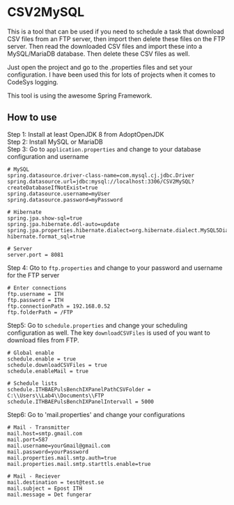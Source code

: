 # CSV2MySQL

This is a tool that can be used if you need to schedule a task that download CSV files from an FTP server, then import then delete these files on the FTP server. Then read the downloaded CSV files and import these into a MySQL/MariaDB database. Then delete these CSV files as well. 

Just open the project and go to the .properties files and set your configuration.
I have been used this for lots of projects when it comes to CodeSys logging. 

This tool is using the awesome Spring Framework.

## How to use

Step 1: Install at least OpenJDK 8 from AdoptOpenJDK <br>
Step 2: Install MySQL or MariaDB <br>
Step 3: Go to `application.properties` and change to your database configuration and username

```
# MySQL
spring.datasource.driver-class-name=com.mysql.cj.jdbc.Driver
spring.datasource.url=jdbc:mysql://localhost:3306/CSV2MySQL?createDatabaseIfNotExist=true
spring.datasource.username=myUser
spring.datasource.password=myPassword

# Hibernate
spring.jpa.show-sql=true
spring.jpa.hibernate.ddl-auto=update
spring.jpa.properties.hibernate.dialect=org.hibernate.dialect.MySQL5Dialect
hibernate.format_sql=true

# Server
server.port = 8081
```

Step 4: Gto to `ftp.properties` and change to your password and username for the FTP server
```
# Enter connections
ftp.username = ITH
ftp.password = ITH
ftp.connectionPath = 192.168.0.52
ftp.folderPath = /FTP
```

Step5: Go to `schedule.properties` and change your scheduling configuration as well. The key `downloadCSVFiles` is used of you want to download files from FTP.
```
# Global enable
schedule.enable = true
schedule.downloadCSVFiles = true
schedule.enableMail = true

# Schedule lists
schedule.ITHBAEPulsBenchIXPanelPathCSVFolder = C:\\Users\\Lab4\\Documents\\FTP
schedule.ITHBAEPulsBenchIXPanelIntervall = 5000
```

Step6: Go to 'mail.properties' and change your configurations
```
# Mail - Transmitter
mail.host=smtp.gmail.com
mail.port=587
mail.username=yourGmail@gmail.com
mail.password=yourPassword
mail.properties.mail.smtp.auth=true
mail.properties.mail.smtp.starttls.enable=true

# Mail - Reciever
mail.destination = test@test.se
mail.subject = Epost ITH
mail.message = Det fungerar
```

